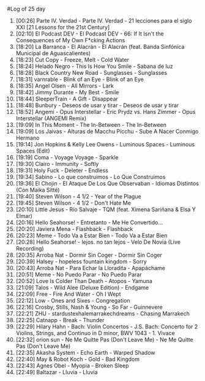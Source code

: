 #Log of 25 day

1. [00:26] Parte IV. Verdad - Parte IV. Verdad - 21 lecciones para el siglo XXI [21 Lessons for the 21st Century]
1. [02:10] El Podcast DEV - El Podcast DEV - 66: If It Isn't the Consequences of My Own F*cking Actions
1. [18:20] La Barranca - El Alacrán - El Alacrán (feat. Banda Sinfónica Municipal de Aguascalientes)
1. [18:23] Cut Copy - Freeze, Melt - Cold Water
1. [18:24] Helado Negro - This Is How You Smile - Sabana de luz
1. [18:28] Black Country New Road - Sunglasses - Sunglasses
1. [18:31] varnrable - Blink of an Eye - Blink of an Eye
1. [18:35] Angel Olsen - All Mirrors - Lark
1. [18:42] Jimmy Durante - My Best - Smile
1. [18:44] SleeperTrain - A Gift - Disappear
1. [18:48] Bunbury - Deseos de usar y tirar - Deseos de usar y tirar
1. [18:52] Angemi - Opus Interstellar - Eric Prydz vs. Hans Zimmer - Opus Interstellar (ANGEMI Remix)
1. [19:09] In This Moment - The In-Between - The In-Between
1. [19:09] Los Jaivas - Alturas de Macchu Picchu - Sube A Nacer Conmigo Hermano
1. [19:14] Jon Hopkins & Kelly Lee Owens - Luminous Spaces - Luminous Spaces (Edit)
1. [19:19] Coma - Voyage Voyage - Sparkle
1. [19:30] Clairo - Immunity - Softly
1. [19:31] Holy Fuck - Deleter - Endless
1. [19:34] Sabino - Lo que construimos - Lo Que Construimos
1. [19:36] El Chojin - El Ataque De Los Que Observaban - Idiomas Distintos (Con Maika Sitté)
1. [19:40] Steven Wilson - 4 1/2 - Year of the Plague
1. [19:45] Steven Wilson - 4 1/2 - Don't Hate Me
1. [20:10] Little Jesus - Río Salvaje - TQM (feat. Ximena Sariñana & Elsa Y Elmar)
1. [20:16] Hello Seahorse! - Entretanto - Me He Convertido...
1. [20:20] Javiera Mena - Flashback - Flashback
1. [20:23] Meme - Todo Va a Estar Bien - Todo Va a Estar Bien
1. [20:28] Hello Seahorse! - lejos. no tan lejos - Velo De Novia (Live Recording)
1. [20:35] Arroba Nat - Dormir Sin Coger - Dormir Sin Coger
1. [20:39] Halsey - hopeless fountain kingdom - Sorry
1. [20:43] Arroba Nat - Para Echar la Lloradita - Apapáchame
1. [20:51] Meme - No Puedo Parar - No Puedo Parar
1. [20:52] Love Is Colder Than Death - Atopos - Yamuna
1. [21:09] Talos - Wild Alee (Deluxe Edition) - Endgame
1. [22:09] Free - Fire And Water - Oh I Wept
1. [22:12] Low - Ones and Sixes - Congregation
1. [22:16] Crosby, Stills, Nash & Young - So Far - Guinnevere
1. [22:21] ZHU - stardustexhalemarrakechdreams - Chasing Marrakech
1. [22:25] Catnapp - Break - Thunder
1. [22:29] Hilary Hahn - Bach: Violin Concertos - J.S. Bach: Concerto for 2 Violins, Strings, and Continuo in D minor, BWV 1043 - 1. Vivace
1. [22:32] orion sun - Ne Me Quitte Pas (Don't Leave Me) - Ne Me Quitte Pas (Don't Leave Me)
1. [22:35] Akasha System - Echo Earth - Warped Shadow
1. [22:40] May & Robot Koch - Gold - Bad Kingdom
1. [22:43] Agnes Obel - Myopia - Broken Sleep
1. [22:49] Baltazar - Lluvia - Lluvia
